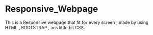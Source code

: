 # Responsive_Webpage
This is a Responsive webpage that fit for every screen , made by using HTML , BOOTSTRAP , ans little bit CSS
